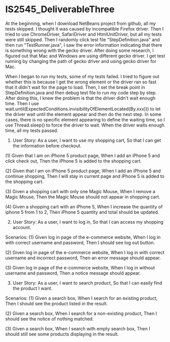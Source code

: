 # IS2545_DeliverableThree

At the beginning, when I download NetBeans project from github, all my tests skipped. I thought it was caused by incompatible Firefox driver. Then I tried to use ChromeDriver, SafariDriver and HtmlUnitDriver, but all my tests were still skipped. Then I randomly click test file "StepDefinition.java" and then run "TestRunner.java", I saw the error information indicating that there is something wrong with the gecko driver. After doing some research, I figured out that Mac and Windows are using different gecko driver. I get test running by changing the path of gecko driver and using gecko driver for Mac.

When I began to run my tests, some of my tests failed. I tried to figure out whether this is because I get the wrong element or the driver ran so fast that it didn't wait for the page to load. Then, I set the break point in StepDefinition.java and then debug test file to run my code step by step. After doing this, I knew the problem is that the driver didn't wait enough time. Then I use wait.until(ExpectedConditions.invisibilityOfElementLocated(By.xxx))) to let the driver wait until the element appear and then do the next step. In some cases, there is no specific element appearing to define the waiting time, so I use Thread.sleep() to force the driver to wait. When the driver waits enough time, all my tests passed.


1. User Story:
    As a user,
    I want to use my shopping cart,
    So that I can get the information before checkout.

(1) Given that I am on iPhone 5 product page,
    When I add an iPhone 5 and click check out,
    Then the iPhone 5 is added to the shopping cart.

(2) Given that I am on iPhone 5 product page,
    When I add an iPhone 5 and continue shopping,
    Then I will stay in current page and iPhone 5 is added to the shopping cart.

(3) Given a shopping cart with only one Magic Mouse,
    When I remove a Magic Mouse,
    Then the Magic Mouse should not appear in shopping cart.

(4) Given a shopping cart with an iPhone 5,
    When I increase the quantity of iphone 5 from 1 to 2,
    Then iPhone 5 quantity and total should be updated.

2. User Story:
    As a user,
    I want to log in,
    So that I can access my shopping account.

Scenarios:
(1) Given log in page of the e-commerce website,
    When I log in with correct username and password,
    Then I should see log out button.

(2)	Given log in page of the e-commerce website,
    When I log in with correct username and incorrect password,
    Then an error message should appear.

(3)	Given log in page of the e-commerce website,
    When I log in without username and password,
    Then a notice message should appear.

3. User Story:
    As a user,
    I want to search product,
    So that I can easily find the product I want.

Scenarios:
(1) Given a search box,
    When I search for an existing product,
    Then I should see the product listed in the result.

(2) Given a search box,
    When I search for a non-existing product,
    Then I should see the notice of nothing matched.

(3) Given a search box,
    When I search with empty search box,
    Then I should still see some products displaying in the result.
